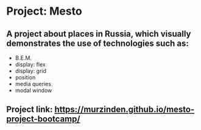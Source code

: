 # Project: Mesto

## **A project about places in Russia, which visually demonstrates the use of technologies such as:**
- B.E.M.
- display: flex
- display: grid
- position
- media queries
- modal window

## Project link:  https://murzinden.github.io/mesto-project-bootcamp/


